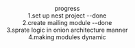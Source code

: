 <p align="center">
  progress</br>
  1.set up nest project --done</br>
  2.create mailing module --done</br>
  3.sprate logic in onion architecture manner</br>
  4.making modules dynamic</br>
</p>

